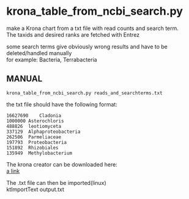 # krona_table_from_ncbi_search.py

make a Krona chart from a txt file with read counts and search term.  
The taxids and desired ranks are fetched with Entrez  
  
some search terms give obviously wrong results and have to be deleted/handled manually  
for example: Bacteria, Terrabacteria

## MANUAL

    krona_table_from_ncbi_search.py reads_and_searchterms.txt

  

the txt file should have the following format:

    16627690	Cladonia
    1000000	Asterochloris
    488826	leotiomyceta
    337129	Alphaproteobacteria
    262506	Parmeliaceae
    197793	Proteobacteria
    151892	Rhizobiales
    135949	Methylobacterium


The krona creator can be downloaded here:  
[a link](https://github.com/marbl/Krona)  
  
The .txt file can then be imported(linux)  
    ktImportText output.txt

